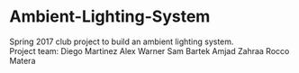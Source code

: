 # Ambient-Lighting-System
Spring 2017 club project to build an ambient lighting system.
<br>
Project team: 
  Diego Martinez
  Alex Warner
  Sam Bartek
  Amjad Zahraa
  Rocco Matera
